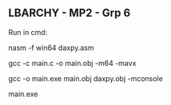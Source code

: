 ## LBARCHY - MP2 - Grp 6

<p>Run in cmd:</p>
<p>nasm -f win64 daxpy.asm</p>
<p>gcc -c main.c -o main.obj -m64 -mavx </p>
<p>gcc -o main.exe main.obj daxpy.obj -mconsole</p>
<p>main.exe</p>
